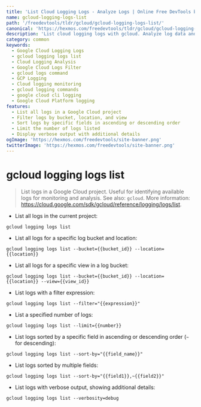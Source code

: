 ```yaml
---
title: 'List Cloud Logging Logs - Analyze Logs | Online Free DevTools by Hexmos'
name: gcloud-logging-logs-list
path: '/freedevtools/tldr/gcloud/gcloud-logging-logs-list/'
canonical: 'https://hexmos.com/freedevtools/tldr/gcloud/gcloud-logging-logs-list/'
description: 'List cloud logging logs with gcloud. Analyze log data and troubleshoot issues using advanced filtering options. Free online tool, no registration required.'
category: common
keywords:
  - Google Cloud Logging Logs
  - gcloud logging logs list
  - Cloud Logging Analysis
  - Google Cloud Logs Filter
  - gcloud logs command
  - GCP Logging
  - Cloud logging monitoring
  - gcloud logging commands
  - google cloud cli logging
  - Google Cloud Platform logging
features:
  - List all logs in a Google Cloud project
  - Filter logs by bucket, location, and view
  - Sort logs by specific fields in ascending or descending order
  - Limit the number of logs listed
  - Display verbose output with additional details
ogImage: 'https://hexmos.com/freedevtools/site-banner.png'
twitterImage: 'https://hexmos.com/freedevtools/site-banner.png'
---
```


# gcloud logging logs list

> List logs in a Google Cloud project.
> Useful for identifying available logs for monitoring and analysis.
> See also: `gcloud`.
> More information: <https://cloud.google.com/sdk/gcloud/reference/logging/logs/list>.

- List all logs in the current project:

`gcloud logging logs list`

- List all logs for a specific log bucket and location:

`gcloud logging logs list --bucket={{bucket_id}} --location={{location}}`

- List all logs for a specific view in a log bucket:

`gcloud logging logs list --bucket={{bucket_id}} --location={{location}} --view={{view_id}}`

- List logs with a filter expression:

`gcloud logging logs list --filter="{{expression}}"`

- List a specified number of logs:

`gcloud logging logs list --limit={{number}}`

- List logs sorted by a specific field in ascending or descending order (`~` for descending):

`gcloud logging logs list --sort-by="{{field_name}}"`

- List logs sorted by multiple fields:

`gcloud logging logs list --sort-by="{{field1}},~{{field2}}"`

- List logs with verbose output, showing additional details:

`gcloud logging logs list --verbosity=debug`

